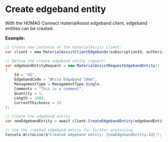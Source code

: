 <h1 id="createEdgebandEntity"> Create edgeband entity</h1>

With the HOMAG Connect materialAssist edgeband client, edgeband entities can be created. 

<strong>Example:</strong>

```csharp
// Create new instance of the materialAssist client:
var client = new MaterialAssistClientEdgebands(subscriptionId, authorizationKey);

// Define the create edgeband entity request:
var edgebandEntityRequest = new MaterialAssistRequestEdgebandEntity()
{
    Id = "42",
    EdgebandCode = "White Edgeband 19mm",
    ManagementType = ManagementType.Single,
    Comments = "This is a comment",
    Quantity = 1,
    Length = 1000,
    CurrentThickness = 19
};

// Create the edgeband entity
var newEdgebandEntity = await client.CreateEdgebandEntity(edgebandEntityRequest);

// Use the created edgeband entity for further processing
Console.WriteLine($"Created edgeband entity: {newEdgebandEntity.Id}");
```

